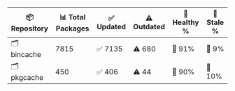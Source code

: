 | 📦 Repository | 📊 Total Packages | ✅ Updated | ⚠️ Outdated | 💚 Healthy % | 🔴 Stale % |
|---------------|-------------------|------------|-------------|-------------|------------|
| 🗂️ bincache | 7815 | ✅ 7135 | ⚠️ 680 | 💚 91% | 🔴 9% |
| 🗂️ pkgcache | 450 | ✅ 406 | ⚠️ 44 | 💚 90% | 🔴 10% |
